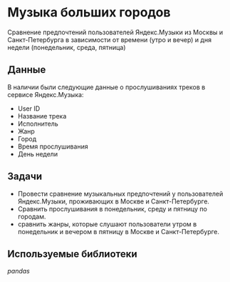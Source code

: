 # Музыка больших городов

Сравнение предпочтений пользователей Яндекс.Музыки из Москвы и Санкт-Петербурга в зависимости от времени (утро и вечер) и дня недели (понедельник, среда, пятница)

## Данные

В наличии были следующие данные о прослушиваниях треков в сервисе Яндекс.Музыка:
- User ID
- Название трека
- Исполнитель
- Жанр
- Город
- Время прослушивания
- День недели


## Задачи

- Провести сравнение музыкальных предпочтений у пользователей Яндекс.Музыки, проживающих в Москве и Санкт-Петербурге.
- Сравнить прослушивания в понедельник, среду и пятницу по городам.
- cравнить жанры, которые слушают пользователи утром в понедельник и вечером в пятницу в Москве и Санкт-Петербурге.


## Используемые библиотеки
*pandas*

